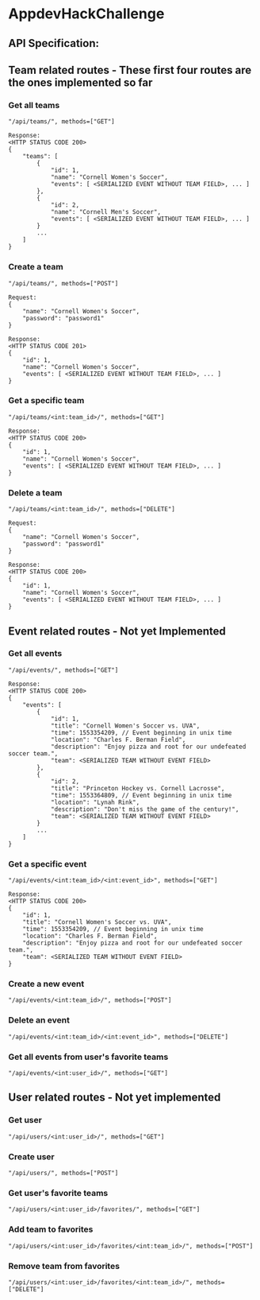 # AppdevHackChallenge


## API Specification:

## Team related routes - These first four routes are the ones implemented so far
### Get all teams
`"/api/teams/", methods=["GET"]`
```
Response:
<HTTP STATUS CODE 200>
{
    "teams": [
        {
            "id": 1,
            "name": "Cornell Women's Soccer",
            "events": [ <SERIALIZED EVENT WITHOUT TEAM FIELD>, ... ]
        },
        {
            "id": 2,
            "name": "Cornell Men's Soccer",
            "events": [ <SERIALIZED EVENT WITHOUT TEAM FIELD>, ... ]
        }
        ...
    ]
}
```

### Create a team
`"/api/teams/", methods=["POST"]`
```
Request:
{
    "name": "Cornell Women's Soccer",
    "password": "password1"
}
```
```
Response:
<HTTP STATUS CODE 201>
{
    "id": 1,
    "name": "Cornell Women's Soccer",
    "events": [ <SERIALIZED EVENT WITHOUT TEAM FIELD>, ... ]
}
```

### Get a specific team
`"/api/teams/<int:team_id>/", methods=["GET"]`
```
Response:
<HTTP STATUS CODE 200>
{
    "id": 1,
    "name": "Cornell Women's Soccer",
    "events": [ <SERIALIZED EVENT WITHOUT TEAM FIELD>, ... ]
}
```

### Delete a team
`"/api/teams/<int:team_id>/", methods=["DELETE"]`
```
Request:
{
    "name": "Cornell Women's Soccer",
    "password": "password1"
}
```
```
Response:
<HTTP STATUS CODE 200>
{
    "id": 1,
    "name": "Cornell Women's Soccer",
    "events": [ <SERIALIZED EVENT WITHOUT TEAM FIELD>, ... ]
}
```


## Event related routes - Not yet Implemented
### Get all events
`"/api/events/", methods=["GET"]`
```
Response:
<HTTP STATUS CODE 200>
{
    "events": [
        {
            "id": 1,
            "title": "Cornell Women's Soccer vs. UVA",
            "time": 1553354209, // Event beginning in unix time
            "location": "Charles F. Berman Field",
            "description": "Enjoy pizza and root for our undefeated soccer team.",
            "team": <SERIALIZED TEAM WITHOUT EVENT FIELD>
        },
        {
            "id": 2,
            "title": "Princeton Hockey vs. Cornell Lacrosse",
            "time": 1553364809, // Event beginning in unix time
            "location": "Lynah Rink",
            "description": "Don't miss the game of the century!",
            "team": <SERIALIZED TEAM WITHOUT EVENT FIELD>
        }
        ...
    ]
}
```

### Get a specific event
`"/api/events/<int:team_id>/<int:event_id>", methods=["GET"]`
```
Response:
<HTTP STATUS CODE 200>
{
    "id": 1,
    "title": "Cornell Women's Soccer vs. UVA",
    "time": 1553354209, // Event beginning in unix time
    "location": "Charles F. Berman Field",
    "description": "Enjoy pizza and root for our undefeated soccer team.",
    "team": <SERIALIZED TEAM WITHOUT EVENT FIELD>
}
```

### Create a new event
`"/api/events/<int:team_id>/", methods=["POST"]`


### Delete an event
`"/api/events/<int:team_id>/<int:event_id>", methods=["DELETE"]`


### Get all events from user's favorite teams
`"/api/events/<int:user_id>/", methods=["GET"]`



## User related routes - Not yet implemented
### Get user
`"/api/users/<int:user_id>/", methods=["GET"]`


### Create user
`"/api/users/", methods=["POST"]`


### Get user's favorite teams
`"/api/users/<int:user_id>/favorites/", methods=["GET"]`

### Add team to favorites
`"/api/users/<int:user_id>/favorites/<int:team_id>/", methods=["POST"]`

### Remove team from favorites
`"/api/users/<int:user_id>/favorites/<int:team_id>/", methods=["DELETE"]`
